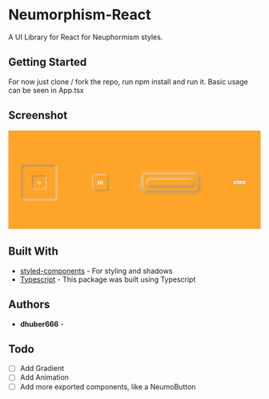 # Neumorphism-React

A UI Library for React for Neuphormism styles.

## Getting Started

For now just clone / fork the repo, run npm install and run it.
Basic usage can be seen in App.tsx

## Screenshot

![screen](./screenshots/screen1.png?raw=true "Overview")

## Built With

- [styled-components](https://styled-components.com/) - For styling and shadows
- [Typescript](https://www.typescriptlang.org/) - This package was built using Typescript

## Authors

- **dhuber666** -

## Todo

- [ ] Add Gradient
- [ ] Add Animation
- [ ] Add more exported components, like a NeumoButton
